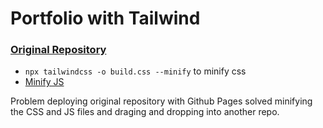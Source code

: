 # Portfolio with Tailwind

### [Original Repository](https://github.com/Sett0x/Portfolio-Tailwind)

- `npx tailwindcss -o build.css --minify` to minify css
- [Minify JS](https://www.toptal.com/developers/javascript-minifier)


Problem deploying original repository with Github Pages solved minifying  the CSS and JS files and draging and dropping into another repo.
